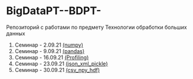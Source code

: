 # BigDataPT--BDPT-
Репозиторий с работами по предмету Технологии обработки больших данных
1) Семинар - 2.09.21 [(numpy)](Lesson1-numpy/)
2) Семинар - 9.09.21 [(pandas)](Lesson2-pandas/)
3) Семинар - 16.09.21 [(Profiling)](./Lesson3/)
4) Семинар - 23.09.21 [(json_xml_pickle)](./Lesson4-json_xml_pickle/)
5) Семинар - 30.09.21 [(csv_npy_hdf)](./Lesson5/)
